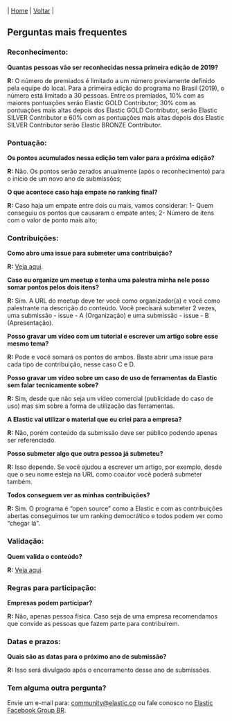 | [Home](https://elastic.github.io/Elastic-Contributor-Program/) | [Voltar](https://elastic.github.io/Elastic-Contributor-Program/brazil) |

## Perguntas mais frequentes ##


### Reconhecimento: ###


**Quantas pessoas vão ser reconhecidas nessa primeira edição de 2019?**

**R:** O número de premiados é limitado a um número previamente definido pela equipe do local. Para a primeira edição do programa no Brasil (2019), o número está limitado a 30 pessoas.
Entre os premiados, 10% com as maiores pontuações serão Elastic GOLD Contributor; 30% com as pontuações mais altas depois dos Elastic GOLD Contributor, serão Elastic SILVER Contributor e 60% com as pontuações mais altas depois dos Elastic SILVER Contributor serão Elastic BRONZE Contributor.


### Pontuação: ###


**Os pontos acumulados nessa edição tem valor para a próxima edição?**

**R:** Não. Os pontos serão zerados anualmente (após o reconhecimento) para o início de um novo ano de submissões;

**O que acontece caso haja empate no ranking final?**

**R:** Caso haja um empate entre dois ou mais, vamos considerar:
1- Quem conseguiu os pontos que causaram o empate antes;
2- Número de itens com o valor de ponto mais alto;


### Contribuições: ###


**Como abro uma issue para submeter uma contribuição?**

**R:** [Veja aqui](https://elastic.github.io/Elastic-Contributor-Program/tutorial-submissao).


**Caso eu organize um meetup e tenha uma palestra minha nele posso somar pontos pelos dois itens?**

**R:** Sim. A URL do meetup deve ter você como organizador(a) e você como palestrante na descrição do conteúdo. Você precisará submeter 2 vezes, uma submissão - issue - A (Organização) e uma submissão - issue - B (Apresentação).


**Posso gravar um vídeo com um tutorial e escrever um artigo sobre esse mesmo tema?**

**R:** Pode e você somará os pontos de ambos. Basta abrir uma issue para cada tipo de contribuição, nesse caso C e D.


**Posso gravar um vídeo sobre um caso de uso de ferramentas da Elastic sem falar tecnicamente sobre?**

**R:** Sim, desde que não seja um vídeo comercial (publicidade do caso de uso) mas sim sobre a forma de utilização das ferramentas.


**A Elastic vai utilizar o material que eu criei para a empresa?**

**R:** Não, porém conteúdo da submissão deve ser público podendo apenas ser referenciado.


**Posso submeter algo que outra pessoa já submeteu?**

**R:** Isso depende. Se você ajudou a escrever um artigo, por exemplo, desde que o seu nome esteja na URL como coautor você poderá submeter também.


**Todos conseguem ver as minhas contribuições?**

**R:** Sim. O programa é “open source” como a Elastic e com as contribuições abertas conseguimos ter um ranking democrático e todos podem ver como “chegar lá”.


### Validação: ###


**Quem valida o conteúdo?**

**R:** [Veja aqui](https://elastic.github.io/Elastic-Contributor-Program/validacao).


### Regras para participação: ###


**Empresas podem participar?**

**R:** Não, apenas pessoa física. Caso seja de uma empresa recomendamos que convide as pessoas que fazem parte para contribuírem.

### Datas e prazos: ###


**Quais são as datas para o próximo ano de submissão?**

**R:** Isso será divulgado após o encerramento desse ano de submissões.


### Tem alguma outra pergunta? ###

Envie um e-mail para: community@elastic.co ou fale conosco no [Elastic Facebook Group BR](https://www.facebook.com/groups/2538162326271261).
